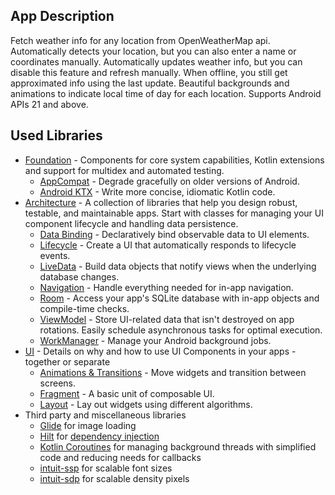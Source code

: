 App Description
---------------
Fetch weather info for any location from OpenWeatherMap api.
Automatically detects your location, but you can also enter a name or coordinates manually.
Automatically updates weather info, but you can disable this feature and refresh manually.
When offline, you still get approximated info using the last update.
Beautiful backgrounds and animations to indicate local time of day for each location.
Supports Android APIs 21 and above.

Used Libraries
--------------
* [Foundation][0] - Components for core system capabilities, Kotlin extensions and support for
  multidex and automated testing.
  * [AppCompat][1] - Degrade gracefully on older versions of Android.
  * [Android KTX][2] - Write more concise, idiomatic Kotlin code.
* [Architecture][3] - A collection of libraries that help you design robust, testable, and
  maintainable apps. Start with classes for managing your UI component lifecycle and handling data
  persistence.
  * [Data Binding][4] - Declaratively bind observable data to UI elements.
  * [Lifecycle][5] - Create a UI that automatically responds to lifecycle events.
  * [LiveData][6] - Build data objects that notify views when the underlying database changes.
  * [Navigation][7] - Handle everything needed for in-app navigation.
  * [Room][8] - Access your app's SQLite database with in-app objects and compile-time checks.
  * [ViewModel][9] - Store UI-related data that isn't destroyed on app rotations. Easily schedule
     asynchronous tasks for optimal execution.
  * [WorkManager][10] - Manage your Android background jobs.
* [UI][11] - Details on why and how to use UI Components in your apps - together or separate
  * [Animations & Transitions][12] - Move widgets and transition between screens.
  * [Fragment][13] - A basic unit of composable UI.
  * [Layout][14] - Lay out widgets using different algorithms.
* Third party and miscellaneous libraries
  * [Glide][15] for image loading
  * [Hilt][16] for [dependency injection][17]
  * [Kotlin Coroutines][18] for managing background threads with simplified code and reducing needs for callbacks
  * [intuit-ssp][19] for scalable font sizes
  * [intuit-sdp][20] for scalable density pixels

[0]: https://developer.android.com/jetpack/components
[1]: https://developer.android.com/topic/libraries/support-library/packages#v7-appcompat
[2]: https://developer.android.com/kotlin/ktx
[3]: https://developer.android.com/jetpack/arch/
[4]: https://developer.android.com/topic/libraries/data-binding/
[5]: https://developer.android.com/topic/libraries/architecture/lifecycle
[6]: https://developer.android.com/topic/libraries/architecture/livedata
[7]: https://developer.android.com/topic/libraries/architecture/navigation/
[8]: https://developer.android.com/topic/libraries/architecture/room
[9]: https://developer.android.com/topic/libraries/architecture/viewmodel
[10]: https://developer.android.com/topic/libraries/architecture/workmanager
[11]: https://developer.android.com/guide/topics/ui
[12]: https://developer.android.com/training/animation/
[13]: https://developer.android.com/guide/components/fragments
[14]: https://developer.android.com/guide/topics/ui/declaring-layout
[15]: https://bumptech.github.io/glide/
[16]: https://developer.android.com/training/dependency-injection/hilt-android
[17]: https://developer.android.com/training/dependency-injection
[18]: https://kotlinlang.org/docs/reference/coroutines-overview.html
[19]: https://github.com/intuit/ssp
[20]: https://github.com/intuit/sdp